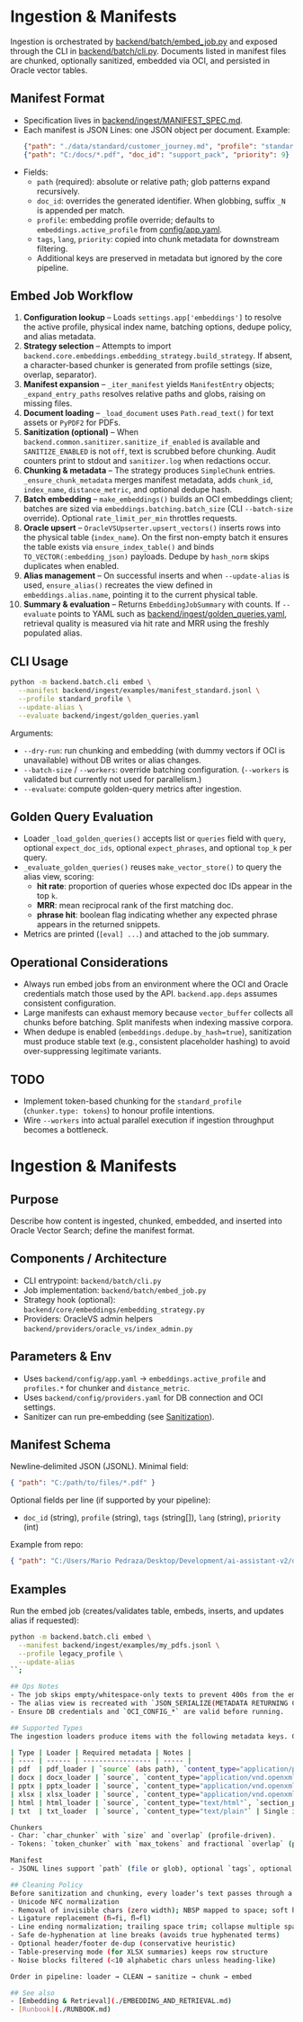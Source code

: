 ﻿# Ingestion & Manifests

Ingestion is orchestrated by [backend/batch/embed_job.py](../../backend/batch/embed_job.py) and exposed through the CLI in [backend/batch/cli.py](../../backend/batch/cli.py). Documents listed in manifest files are chunked, optionally sanitized, embedded via OCI, and persisted in Oracle vector tables.

## Manifest Format
- Specification lives in [backend/ingest/MANIFEST_SPEC.md](../../backend/ingest/MANIFEST_SPEC.md).
- Each manifest is JSON Lines: one JSON object per document. Example:
  ```json
  {"path": "./data/standard/customer_journey.md", "profile": "standard_profile", "tags": ["customer", "journey"], "lang": "en", "priority": 6}
  {"path": "C:/docs/*.pdf", "doc_id": "support_pack", "priority": 9}
  ```
- Fields:
  - `path` (required): absolute or relative path; glob patterns expand recursively.
  - `doc_id`: overrides the generated identifier. When globbing, suffix `_N` is appended per match.
  - `profile`: embedding profile override; defaults to `embeddings.active_profile` from [config/app.yaml](../../backend/config/app.yaml).
  - `tags`, `lang`, `priority`: copied into chunk metadata for downstream filtering.
  - Additional keys are preserved in metadata but ignored by the core pipeline.

## Embed Job Workflow
1. **Configuration lookup** – Loads `settings.app['embeddings']` to resolve the active profile, physical index name, batching options, dedupe policy, and alias metadata.
2. **Strategy selection** – Attempts to import `backend.core.embeddings.embedding_strategy.build_strategy`. If absent, a character-based chunker is generated from profile settings (size, overlap, separator).
3. **Manifest expansion** – `_iter_manifest` yields `ManifestEntry` objects; `_expand_entry_paths` resolves relative paths and globs, raising on missing files.
4. **Document loading** – `_load_document` uses `Path.read_text()` for text assets or `PyPDF2` for PDFs.
5. **Sanitization (optional)** – When `backend.common.sanitizer.sanitize_if_enabled` is available and `SANITIZE_ENABLED` is not `off`, text is scrubbed before chunking. Audit counters print to stdout and `sanitizer.log` when redactions occur.
6. **Chunking & metadata** – The strategy produces `SimpleChunk` entries. `_ensure_chunk_metadata` merges manifest metadata, adds `chunk_id`, `index_name`, `distance_metric`, and optional dedupe hash.
7. **Batch embedding** – `make_embeddings()` builds an OCI embeddings client; batches are sized via `embeddings.batching.batch_size` (CLI `--batch-size` override). Optional `rate_limit_per_min` throttles requests.
8. **Oracle upsert** – `OracleVSUpserter.upsert_vectors()` inserts rows into the physical table (`index_name`). On the first non-empty batch it ensures the table exists via `ensure_index_table()` and binds `TO_VECTOR(:embedding_json)` payloads. Dedupe by `hash_norm` skips duplicates when enabled.
9. **Alias management** – On successful inserts and when `--update-alias` is used, `ensure_alias()` recreates the view defined in `embeddings.alias.name`, pointing it to the current physical table.
10. **Summary & evaluation** – Returns `EmbeddingJobSummary` with counts. If `--evaluate` points to YAML such as [backend/ingest/golden_queries.yaml](../../backend/ingest/golden_queries.yaml), retrieval quality is measured via hit rate and MRR using the freshly populated alias.

## CLI Usage
```bash
python -m backend.batch.cli embed \
  --manifest backend/ingest/examples/manifest_standard.jsonl \
  --profile standard_profile \
  --update-alias \
  --evaluate backend/ingest/golden_queries.yaml
```
Arguments:
- `--dry-run`: run chunking and embedding (with dummy vectors if OCI is unavailable) without DB writes or alias changes.
- `--batch-size` / `--workers`: override batching configuration. (`--workers` is validated but currently not used for parallelism.)
- `--evaluate`: compute golden-query metrics after ingestion.

## Golden Query Evaluation
- Loader `_load_golden_queries()` accepts list or `queries` field with `query`, optional `expect_doc_ids`, optional `expect_phrases`, and optional `top_k` per query.
- `_evaluate_golden_queries()` reuses `make_vector_store()` to query the alias view, scoring:
  - **hit rate**: proportion of queries whose expected doc IDs appear in the top `k`.
  - **MRR**: mean reciprocal rank of the first matching doc.
  - **phrase hit**: boolean flag indicating whether any expected phrase appears in the returned snippets.
- Metrics are printed (`[eval] ...`) and attached to the job summary.

## Operational Considerations
- Always run embed jobs from an environment where the OCI and Oracle credentials match those used by the API. `backend.app.deps` assumes consistent configuration.
- Large manifests can exhaust memory because `vector_buffer` collects all chunks before batching. Split manifests when indexing massive corpora.
- When dedupe is enabled (`embeddings.dedupe.by_hash=true`), sanitization must produce stable text (e.g., consistent placeholder hashing) to avoid over-suppressing legitimate variants.

## TODO
- Implement token-based chunking for the `standard_profile` (`chunker.type: tokens`) to honour profile intentions.
- Wire `--workers` into actual parallel execution if ingestion throughput becomes a bottleneck.
# Ingestion & Manifests

## Purpose
Describe how content is ingested, chunked, embedded, and inserted into Oracle Vector Search; define the manifest format.

## Components / Architecture
- CLI entrypoint: `backend/batch/cli.py`
- Job implementation: `backend/batch/embed_job.py`
- Strategy hook (optional): `backend/core/embeddings/embedding_strategy.py`
- Providers: OracleVS admin helpers `backend/providers/oracle_vs/index_admin.py`

## Parameters & Env
- Uses `backend/config/app.yaml` → `embeddings.active_profile` and `profiles.*` for chunker and `distance_metric`.
- Uses `backend/config/providers.yaml` for DB connection and OCI settings.
- Sanitizer can run pre‑embedding (see [Sanitization](./SANITIZATION.md)).

## Manifest Schema
Newline‑delimited JSON (JSONL). Minimal field:

```json
{ "path": "C:/path/to/files/*.pdf" }
```

Optional fields per line (if supported by your pipeline):
- `doc_id` (string), `profile` (string), `tags` (string[]), `lang` (string), `priority` (int)

Example from repo:

```json
{ "path": "C:/Users/Mario Pedraza/Desktop/Development/ai-assistant-v2/data/docs/*.md" }
```

## Examples
Run the embed job (creates/validates table, embeds, inserts, and updates alias if requested):

```bash
python -m backend.batch.cli embed \
  --manifest backend/ingest/examples/my_pdfs.jsonl \
  --profile legacy_profile \
  --update-alias
``;

## Ops Notes
- The job skips empty/whitespace‑only texts to prevent 400s from the embed API.
- The alias view is recreated with `JSON_SERIALIZE(METADATA RETURNING CLOB)` for OracleVS compatibility.
- Ensure DB credentials and `OCI_CONFIG_*` are valid before running.

## Supported Types
The ingestion loaders produce items with the following metadata keys. Chunkers are applied after sanitization:

| Type | Loader | Required metadata | Notes |
| ---- | ------ | ----------------- | ----- |
| pdf  | pdf_loader | `source` (abs path), `content_type="application/pdf"`, `page` (int), `has_ocr` (bool) | One item per page; OCR optional and only for pages with no text |
| docx | docx_loader | `source`, `content_type="application/vnd.openxmlformats-officedocument.wordprocessingml.document"` | Sections split by Heading1 if present; otherwise one item |
| pptx | pptx_loader | `source`, `content_type="application/vnd.openxmlformats-officedocument.presentationml.presentation"`, `slide_number` (int), `has_notes` (bool) | One item per slide; notes appended when available |
| xlsx | xlsx_loader | `source`, `content_type="application/vnd.openxmlformats-officedocument.spreadsheetml.sheet"`, `sheet_name` (str), `n_rows` (int), `n_cols` (int) | One item per sheet; concise text summary, not full data dump |
| html | html_loader | `source`, `content_type="text/html"`, `section_path` (e.g., `h1>h2`) | Split by top‑level sections where possible |
| txt  | txt_loader  | `source`, `content_type="text/plain"` | Single item or paragraph blocks if large |

Chunkers
- Char: `char_chunker` with `size` and `overlap` (profile‑driven).
- Tokens: `token_chunker` with `max_tokens` and fractional `overlap` (profile‑driven).

Manifest
- JSONL lines support `path` (file or glob), optional `tags`, optional `content_type` hint. Globs are expanded relative to the manifest file. Missing files are skipped with a warning.

## Cleaning Policy
Before sanitization and chunking, every loader’s text passes through a deterministic cleaner:
- Unicode NFC normalization
- Removal of invisible chars (zero width); NBSP mapped to space; soft hyphen removed
- Ligature replacement (ﬁ→fi, ﬂ→fl)
- Line ending normalization; trailing space trim; collapse multiple spaces (not newlines)
- Safe de‑hyphenation at line breaks (avoids true hyphenated terms)
- Optional header/footer de‑dup (conservative heuristic)
- Table‑preserving mode (for XLSX summaries) keeps row structure
- Noise blocks filtered (<10 alphabetic chars unless heading‑like)

Order in pipeline: loader → CLEAN → sanitize → chunk → embed

## See also
- [Embedding & Retrieval](./EMBEDDING_AND_RETRIEVAL.md)
- [Runbook](./RUNBOOK.md)
